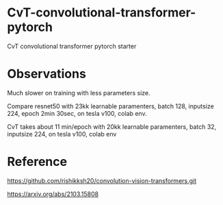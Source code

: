 # CvT-convolutional-transformer-pytorch
CvT convolutional transformer pytorch starter

# Observations
Much slower on training with less parameters size.

Compare resnet50 with 23kk learnable paramenters, batch 128, inputsize 224, epoch 2min 30sec, on tesla v100, colab env.

CvT takes about 11 min/epoch with 20kk learnable paramenters, batch 32, inputsize 224, on tesla v100, colab env

# Reference


https://github.com/rishikksh20/convolution-vision-transformers.git

https://arxiv.org/abs/2103.15808

